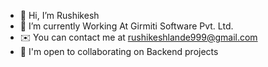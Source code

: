 - 👋 Hi, I’m Rushikesh
- 🧠 I’m currently Working At Girmiti Software Pvt. Ltd. 
- ✉️ You can contact me at rushikeshlande999@gmail.com
- 🤝 I'm open to collaborating on Backend projects
 

<!---
Rushikesh-Lande/Rushikesh-Lande is a ✨ special ✨ repository because its `README.md` (this file) appears on your GitHub profile.
You can click the Preview link to take a look at your changes.
--->
